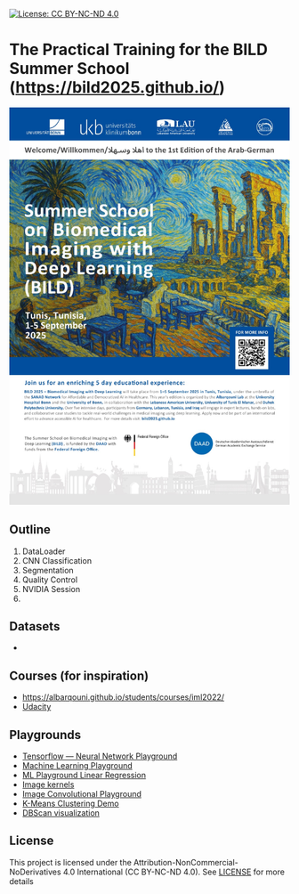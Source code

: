 [![License: CC BY-NC-ND 4.0](https://img.shields.io/badge/License-CC_BY--NC--ND_4.0-lightgrey.svg)](https://creativecommons.org/licenses/by-nc-nd/4.0/)

# The Practical Training for the BILD Summer School (https://bild2025.github.io/)

![BILD Poster](Poster.jpg)

## Outline
1. DataLoader
2. CNN Classification
3. Segmentation
4. Quality Control
5. NVIDIA Session
6. 

## Datasets
- 

## Courses (for inspiration)
- https://albarqouni.github.io/students/courses/iml2022/
- [Udacity](https://www.udacity.com/school-of-ai)
  
## Playgrounds
- [Tensorflow — Neural Network Playground](https://playground.tensorflow.org/#activation=tanh&batchSize=10&dataset=circle&regDataset=[…]se&problem=classification&initZero=false&hideText=false) 
- [Machine Learning Playground](https://ml-playground.com/#)
- [ML Playground Linear Regression](https://mlplaygrounds.com/)
- [Image kernels](https://setosa.io/ev/image-kernels/)
- [Image Convolutional Playground](https://generic-github-user.github.io/Image-Convolution-Playground/src/)
- [K-Means Clustering Demo](https://user.ceng.metu.edu.tr/~akifakkus/courses/ceng574/k-means/)
- [DBScan visualization](https://www.naftaliharris.com/blog/visualizing-dbscan-clustering/)

## License
This project is licensed under the Attribution-NonCommercial-NoDerivatives 4.0 International (CC BY-NC-ND 4.0). See [LICENSE](LICENSE.md) for more details
